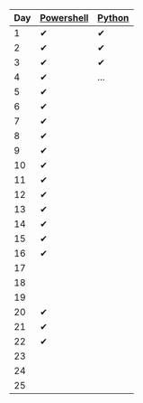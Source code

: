 | Day | [Powershell](powershell) | [Python](python) |
| --- | --- | ----- |
| 1   | ✔ | ✔ |
| 2   | ✔ | ✔ |
| 3   | ✔ | ✔ |
| 4   | ✔ | ... |
| 5   | ✔ |   |
| 6   | ✔ |   |
| 7   | ✔ |   |
| 8   | ✔ |   |
| 9   | ✔ |   |
| 10   | ✔ |   |
| 11   | ✔ |   |
| 12   | ✔ |   |
| 13   | ✔ |   |
| 14   | ✔ |   |
| 15   | ✔ |   |
| 16   | ✔ |   |
| 17   |   |   |
| 18   |   |   |
| 19   |   |   |
| 20   | ✔ |   |
| 21   | ✔ |   |
| 22   | ✔ |   |
| 23   |   |   |
| 24   |   |   |
| 25   |   |   |
